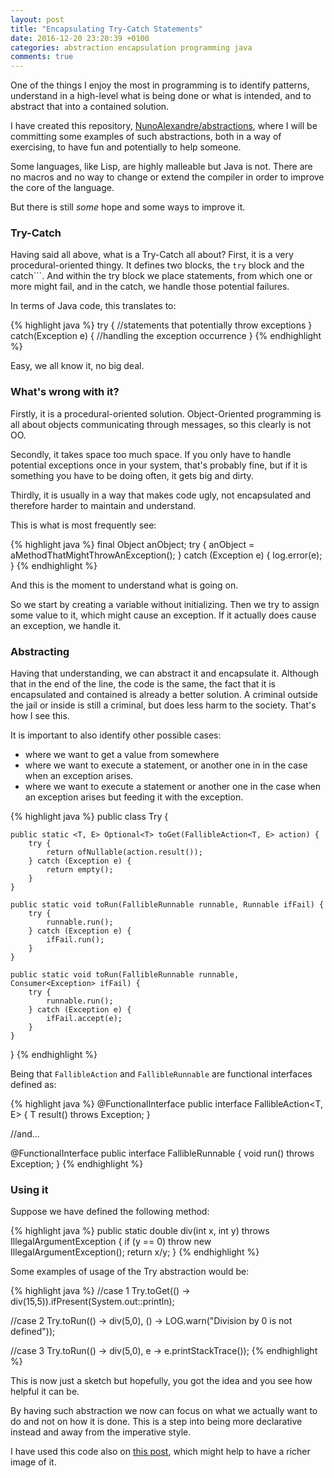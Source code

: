```yaml
---
layout: post
title: "Encapsulating Try-Catch Statements"
date: 2016-12-20 23:20:39 +0100
categories: abstraction encapsulation programming java
comments: true
---
```


One of the things I enjoy the most in programming is to identify patterns, understand in a high-level what is being done or what is intended, and to abstract that into a contained solution.

I have created this repository, [NunoAlexandre/abstractions](https://github.com/NunoAlexandre/abstractions), where I will be committing some examples of such abstractions, both in a way of exercising, to have fun and potentially to help someone.

Some languages, like Lisp, are highly malleable but Java is not. There are no macros and no way to change or extend the compiler in order to improve the core of the language.

But there is still _some_ hope and some ways to improve it. 

### Try-Catch

Having said all above, what is a Try-Catch all about? 
First, it is a very procedural-oriented thingy.
It defines two blocks, the ```try``` block and the catch```.
And within the try block we place statements, from which one or more might fail, and in the catch, we handle those potential failures.

In terms of Java code, this translates to:

{% highlight java %}
try {
     //statements that potentially throw exceptions
}
catch(Exception e)‏ {
     //handling the exception occurrence
}
{% endhighlight %}


Easy, we all know it, no big deal.


### What's wrong with it?

Firstly, it is a procedural-oriented solution. Object-Oriented programming is all about objects communicating through messages, so this clearly is not OO.

Secondly, it takes space too much space. 
If you only have to handle potential exceptions once in your system, that's probably fine, but if it is something you have to be doing often, it gets big and dirty.

Thirdly, it is usually in a way that makes code ugly, not encapsulated and therefore harder to maintain and understand.


This is what is most frequently see:

{% highlight java %}
final Object anObject;
try {
   anObject = aMethodThatMightThrowAnException();
} catch (Exception e) {
   log.error(e);
}
{% endhighlight %}



And this is the moment to understand what is going on.

So we start by creating a variable without initializing.
Then we try to assign some value to it, which might cause an exception.
If it actually does cause an exception, we handle it.

### Abstracting

Having that understanding, we can abstract it and encapsulate it. Although that in the end of the line, the code is the same, the fact that it is encapsulated and contained is already a better solution.
A criminal outside the jail or inside is still a criminal, but does less harm to the society. That's how I see this.

It is important to also identify other possible cases:

* where we want to get a value from somewhere
* where we want to execute a statement, or another one in in the case when an exception arises.
* where we want to execute a statement or another one in the case when an exception arises but feeding it with the exception.


{% highlight java %}
public class Try {

    public static <T, E> Optional<T> toGet(FallibleAction<T, E> action) {
        try {
            return ofNullable(action.result());
        } catch (Exception e) {
            return empty();
        }
    }

    public static void toRun(FallibleRunnable runnable, Runnable ifFail) {
        try {
            runnable.run();
        } catch (Exception e) {
            ifFail.run();
        }
    }

    public static void toRun(FallibleRunnable runnable, Consumer<Exception> ifFail) {
        try {
            runnable.run();
        } catch (Exception e) {
            ifFail.accept(e);
        }
    }
}
{% endhighlight %} 



Being that ```FallibleAction``` and ```FallibleRunnable``` are functional interfaces defined as:


{% highlight java %}
@FunctionalInterface
public interface FallibleAction<T, E> {
    T result() throws Exception;
}

//and...

@FunctionalInterface
public interface FallibleRunnable {
    void run() throws Exception;
}
{% endhighlight %} 


### Using it

Suppose we have defined the following method:

{% highlight java %}
public static double div(int x, int y) throws IllegalArgumentException {
   if (y == 0) throw new IllegalArgumentException();
   return x/y;
}
{% endhighlight %}


Some examples of usage of the Try abstraction would be:

{% highlight java %}
//case 1
Try.toGet(() -> div(15,5)).ifPresent(System.out::println);

//case 2
Try.toRun(() -> div(5,0), () -> LOG.warn("Division by 0 is not defined"));

//case 3
Try.toRun(() -> div(5,0), e -> e.printStackTrace());
{% endhighlight %} 


This is now just a sketch but hopefully, you got the idea and you see how helpful it can be.

By having such abstraction we now can focus on what we actually want to do and not on how it is done. This is a step into being more declarative instead and away from the imperative style.

I have used this code also on [this post](/2016/09/16/love-the-lambda), which might help to have a richer image of it.